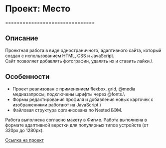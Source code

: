 # Проект: Место

===============================

## **Описание**

Проектная работа в виде одностраничного, адаптивного сайта, который создан с использованием HTML, CSS и JavaScript.\
Сайт позволяет добавлять фотографии, удалять их и ставить лайки.\

## **Особенности**

- Проект реализован с применением flexbox, grid, @media медиазапросы, подключены шрифты через @fonts.\
- Формы редактирования профиля и добавления новых карточек с изображениями работают на JavaScript.\
- Файловая структура организована по Nested БЭМ.

Работа выполнена согласно макету в Фигме.
Работа выполнена в формате адаптивной верстки для популярных типов устройств (от 320px до 1280px).

[Ссылка на проект](https://evgenyzaryanov.github.io/mesto/index.html)
